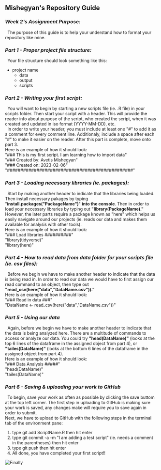 ## Mishegyan's Repository Guide

### _Week 2's Assignment Purpose:_
&nbsp; The purpose of this guide is to help your understand how to format your repository like mine.

### _Part 1 - Proper project file structure:_
&nbsp; Your file structure should look something like this:
* project name
  * data
  * output
  * scripts

### _Part 2 - Writing your first script:_
&nbsp; You will want to begin by starting a new scripts file (ie. .R file) in your scripts folder. Then start your script with a header. This will provide the reader info about purpose of the script, who created the script, when it was created and updated in iso format (YYYY-MM-DD), etc.  
&nbsp; In order to write your header, you must include at least one "#" to add it as a comment for every comment line. Additionaly, include a space after each "#" to make it easier on the reader. After this part is complete, move onto part 3.  
Here is an example of how it should look:  
"### This is my first script. I am learning how to import data"  
"### Created by: Avetis Mishegyan"  
"### Created on: 2023-02-06"  
"###############################################"

### _Part 3 - Loading necessary libraries (ie. packages):_
&nbsp; Start by making another header to indicate that the libraries being loaded. Then install necessary pakages by typing "**install.packages("PackageName")**" **into the console**. Then in order to load your necessary libraries by typing out **"library(PackageName)."** However, the later parts require a package known as "here" which helps us easily navigate around our projects (ie. reads our data and makes them available for analysis with other tools).  
Here is an example of how it should look:  
"### Load libraries ##########"  
"library(tidyverse)"  
"library(here)"

### _Part 4 - How to read data from data folder for your scripts file (ie. csv files):_
&nbsp; Before we begin we have to make another header to indicate that the data is being read in. In order to read our data we would have to first assign our read command to an object, then type out **"read_csv(here("data","DataName.csv"))."**  
Here is an example of how it should look:  
"### Read in data ###"  
"DataName <- read_csv(here("data","DataName.csv"))"

### _Part 5 - Using our data_
&nbsp; Again, before we begin we have to make another header to indicate that the data is being analyzed here. There are a multitude of commands to access or analyze our data. You could try **"head(DataName)"** (looks at the top 6 lines of the dataframe in the assigned object from part 4), or **"tailes(DataName)"** (looks at the bottom 6 lines of the dataframe in the assigned object from part 4).  
Here is an example of how it should look:  
"### Data Analysis #####"  
"head(DataName)"  
"tailes(DataName)"

### _Part 6 - Saving & uploading your work to GitHub_
&nbsp; To begin, save your work as often as possible by clicking the save buttom at the top left corner. The first step in uploading to GitHub is making sure your work is saved, any changes make will require you to save again in order to submit.  
Next, we have to upload to GitHub with the following steps in the terminal tab of the environment pane:  
1. type git add ScriptName.R then hit enter  
2. type git commit -a -m "I am adding a test script" (ie. needs a comment in the parentheses) then hit enter 
3. type git push then hit enter  
4. All done, you have completed your first script!!

![Finally](https://www.google.com/url?sa=i&url=https%3A%2F%2Fgiphy.com%2Fexplore%2Ffinallya&psig=AOvVaw37Rr7Dj99AKdK59VUckztj&ust=1675846637643000&source=images&cd=vfe&ved=0CAsQjRxqFwoTCOCUv6-Fg_0CFQAAAAAdAAAAABAR)
